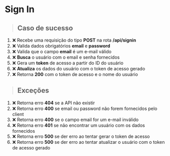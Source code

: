 # Sign In

> ## Caso de sucesso

1. ❌ Recebe uma requisição do tipo **POST** na rota **/api/signin**
2. ❌ Valida dados obrigatórios **email** e **password**
3. ❌ Valida que o campo **email** é um e-mail válido
4. ❌ **Busca** o usuário com o email e senha fornecidos
5. ❌ Gera um **token** de acesso a partir do ID do usuário
6. ❌ **Atualiza** os dados do usuário com o token de acesso gerado
7. ❌ Retorna **200** com o token de acesso e o nome do usuário

> ## Exceções

1. ❌ Retorna erro **404** se a API não existir
2. ❌ Retorna erro **400** se email ou password não forem fornecidos pelo client
3. ❌ Retorna erro **400** se o campo email for um e-mail inválido
4. ❌ Retorna erro **401** se não encontrar um usuário com os dados fornecidos
5. ❌ Retorna erro **500** se der erro ao tentar gerar o token de acesso
6. ❌ Retorna erro **500** se der erro ao tentar atualizar o usuário com o token de acesso gerado